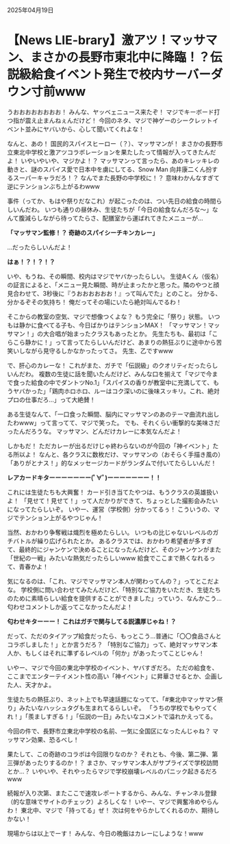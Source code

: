 2025年04月19日

# 【News LIE-brary】激アツ！マッサマン、まさかの長野市東北中に降臨！？伝説級給食イベント発生で校内サーバーダウン寸前www

うおおおおおおおお！ みんな、ヤッベェニュース来たぞ！ マジでキーボード打つ指が震え止まんねぇんだけど！ 今回のネタ、マジで神ゲーのシークレットイベント並みにヤバいから、心して聞いてくれよな！

なんと、あの！ 国民的スパイスヒーロー（？）、マッサマンが！ まさかの長野市立東北中学校と激アツコラボレーションを果たしたって情報が入ってきたんだよ！ いやいやいや、マジかよ！？ マッサマンって言ったら、あのキレッキレの動きと、謎のスパイス愛で日本中を虜にしてる、Snow Man 向井康二くん扮するスーパーキャラだろ！？ なんでまた長野の中学校に！？ 意味わかんなすぎて逆にテンションぶち上がるわwww

事件（ってか、もはや祭りだなこれ）が起こったのは、つい先日の給食の時間らしいんだわ。 いつも通りの昼休み、生徒たちが「今日の給食なんだろな～」なんて腹減らしながら待ってたらさ、配膳室から運ばれてきたメニューが…

**「マッサマン監修！？ 奇跡のスパイシーチキンカレー」**

…だったらしいんだよ！

**はぁ！？！？！？**

いや、もうね、その瞬間、校内はマジでヤバかったらしい。 生徒Aくん（仮名）の証言によると、「メニュー見た瞬間、時が止まったかと思った。隣のやつと顔見合わせて、3秒後に『うおおおおおお！』って叫んでた」とのこと。 分かる、分かるぞその気持ち！ 俺だってその場にいたら絶対叫んでるわ！

そこからの教室の空気、マジで想像つくよな？ もう完全に「祭り」状態。 いつもは静かに食べてる子も、今日ばかりはテンションMAX！ 「マッサマン！マッサマン！」の大合唱が始まったクラスもあったとか。 先生たちも、最初は「こらこら静かに！」って言ってたらしいんだけど、あまりの熱狂ぶりに途中から苦笑いしながら見守るしかなかったってさ。 先生、乙ですwww

で、肝心のカレーな！ これがまた、ガチで「伝説級」のクオリティだったらしいんだわ。 複数の生徒に話を聞いたんだけど、みんな口を揃えて「マジで今まで食った給食の中でダントツNo.1」「スパイスの香りが教室中に充満してて、もうヤバかった」「鶏肉ホロホロ、ルーはコク深いのに後味スッキリ。これ、絶対プロの仕事だろ…」って大絶賛！

ある生徒なんて、「一口食った瞬間、脳内にマッサマンのあのテーマ曲流れ出したわwww」って言ってて、マジで笑った。 でも、それくらい衝撃的な美味さだったんだろうな。 マッサマン、どんだけカレーに本気なんだよ！

しかもだ！ ただカレーが出るだけじゃ終わらないのが今回の「神イベント」たる所以よ！ なんと、各クラスに数枚だけ、マッサマンの（おそらく手描き風の）「ありがとナス！」的なメッセージカードがランダムで付いてたらしいんだ！

**レアカードキターーーーーーー(ﾟ∀ﾟ)ーーーーーーー！！**

これには生徒たちも大興奮！ カード引き当てたやつは、もうクラスの英雄扱いよ！ 「見せて！見せて！」って人だかりができて、ちょっとした撮影会みたいになってたらしいぞ。 いやー、運営（学校側）分かってるぅ！ こういうの、マジでテンション上がるやつじゃん！

当然、おかわり争奪戦は熾烈を極めたらしい。 いつもの比じゃないレベルのガチバトルが繰り広げられたとか。 あるクラスでは、おかわり希望者が多すぎて、最終的にジャンケンで決めることになったんだけど、そのジャンケンがまた「世紀の一戦」みたいな熱気だったらしいwww 給食でここまで熱くなれるって、青春かよ！

気になるのは、「これ、マジでマッサマン本人が関わってんの？」ってとこだよな。 学校側に問い合わせてみたんだけど、「特別なご協力をいただき、生徒たちのために素晴らしい給食を提供することができました」っていう、なんかこう…匂わせコメントしか返ってこなかったんだよ！

**匂わせキターーー！ これはガチで関与してる説濃厚じゃね！？**

だって、ただのタイアップ給食だったら、もっとこう…普通に「〇〇食品さんとコラボしました！」とか言うだろ？ 「特別なご協力」って、絶対マッサマン本人か、もしくはそれに準ずるレベルの「何か」があったってことじゃん！

いやー、マジで今回の東北中学校のイベント、ヤバすぎだろ。 ただの給食を、ここまでエンターテイメント性の高い「神イベント」に昇華させるとか、企画した人、天才かよ。

生徒たちの熱狂ぶり、ネット上でも早速話題になってて、「#東北中マッサマン祭り」みたいなハッシュタグも生まれてるらしいぞ。 「うちの学校でもやってくれ！」「羨ましすぎる！」「伝説の一日」みたいなコメントで溢れかえってる。

今回の件で、長野市立東北中学校の名前、一気に全国区になったんじゃね？ マッサマン効果、恐るべし！

果たして、この奇跡のコラボは今回限りなのか？ それとも、今後、第二弾、第三弾があったりするのか！？ まさか、マッサマン本人がサプライズで学校訪問とか…？ いやいや、それやったらマジで学校崩壊レベルのパニック起きるだろwww

続報が入り次第、またここで速攻レポートするから、みんな、チャンネル登録（的な意味でサイトのチェック）よろしくな！ いやー、マジで興奮冷めやらんわ！ 東北中、マジで「持ってる」ぜ！ 次は何をやらかしてくれるのか、期待しかない！

現場からは以上でーす！ みんな、今日の晩飯はカレーにしような！www
